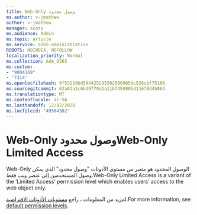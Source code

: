 ```yaml
---
title: Web-Only وصول محدود
ms.author: v-jmathew
author: v-jmathew
manager: scotv
ms.audience: Admin
ms.topic: article
ms.service: o365-administration
ROBOTS: NOINDEX, NOFOLLOW
localization_priority: Normal
ms.collection: Adm_O365
ms.custom:
- "9004169"
- "7314"
ms.openlocfilehash: 9f53219bd504425295302500965dc526cbf75106
ms.sourcegitcommit: 62a83a1c6bd9779a1a11b749490bd11670d4b063
ms.translationtype: MT
ms.contentlocale: ar-SA
ms.lasthandoff: 12/02/2020
ms.locfileid: "49564382"
---
```

# <a name="web-only-limited-access"></a><span data-ttu-id="97d6f-102">Web-Only وصول محدود</span><span class="sxs-lookup"><span data-stu-id="97d6f-102">Web-Only Limited Access</span></span>

<span data-ttu-id="97d6f-103">Web-Only الوصول المحدود هو متغير من مستوي الأذونات "وصول محدود" الذي يمكن وصول المستخدمين إلى عنصر ويب فقط.</span><span class="sxs-lookup"><span data-stu-id="97d6f-103">Web-Only Limited Access is a variant of the ‘Limited Access’ permission level which enables users’ access to the web object only.</span></span>

<span data-ttu-id="97d6f-104">لمزيد من المعلومات ، راجع [مستويات الأذونات الافتراضية](https://docs.microsoft.com/sharepoint/understanding-permission-levels#default-permission-levels).</span><span class="sxs-lookup"><span data-stu-id="97d6f-104">For more information, see [default permission levels](https://docs.microsoft.com/sharepoint/understanding-permission-levels#default-permission-levels).</span></span>
